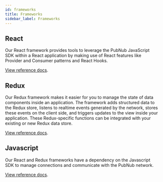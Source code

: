 ```yaml
---
id: frameworks
title: Frameworks
sidebar_label: Frameworks
---
```


## React

Our React framework provides tools to leverage the PubNub JavaScript SDK within a React application by making use of React features like Provider and Consumer patterns and React Hooks. 

[View reference docs](https://www.pubnub.com/docs/chat/react/setup).

## Redux

Our Redux framework makes it easier for you to manage the state of data components inside an application. 
The framework adds structured data to the Redux store, listens to realtime events generated by the network, stores these events on the client side, and triggers updates to the view inside your application.
These Redux-specific functions can be integrated with your existing or new Redux data store.

[View reference docs](https://www.pubnub.com/docs/chat/redux/setup).

## Javascript

Our React and Redux frameworks have a dependency on the Javascript SDK to manage connections and communicate with the PubNub network.

[View reference docs](https://www.pubnub.com/docs/chat/reference/setup).